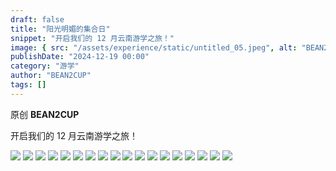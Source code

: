 ```yaml
---
draft: false
title: "阳光明媚的集合日"
snippet: "开启我们的 12 月云南游学之旅！"
image: { src: "/assets/experience/static/untitled_05.jpeg", alt: "BEAN2CUP" }
publishDate: "2024-12-19 00:00"
category: "游学"
author: "BEAN2CUP"
tags: []
---
```


<!-- #  云南游学回顾 —— 一段学习之旅 · 一段关于咖啡的对话 -->

原创 **BEAN2CUP**

开启我们的 12 月云南游学之旅！

![](/assets/experience/static/untitled_02.jpeg)
![](/assets/experience/static/untitled_03.jpeg)
![](/assets/experience/static/untitled_04.jpeg)
![](/assets/experience/static/untitled_05.jpeg)
![](/assets/experience/static/untitled_06.jpeg)
![](/assets/experience/static/untitled_07.jpeg)
![](/assets/experience/static/untitled_08.jpeg)
![](/assets/experience/static/untitled_09.jpeg)
![](/assets/experience/static/untitled_10.jpeg)
![](/assets/experience/static/untitled_11.jpeg)
![](/assets/experience/static/untitled_12.jpeg)
![](/assets/experience/static/untitled_13.jpeg)
![](/assets/experience/static/untitled_14.jpeg)
![](/assets/experience/static/untitled_15.jpeg)
![](/assets/experience/static/untitled_16.jpeg)
![](/assets/experience/static/untitled_17.jpeg)
![](/assets/experience/static/untitled_18.jpeg)
![](/assets/experience/static/untitled_19.jpeg)
